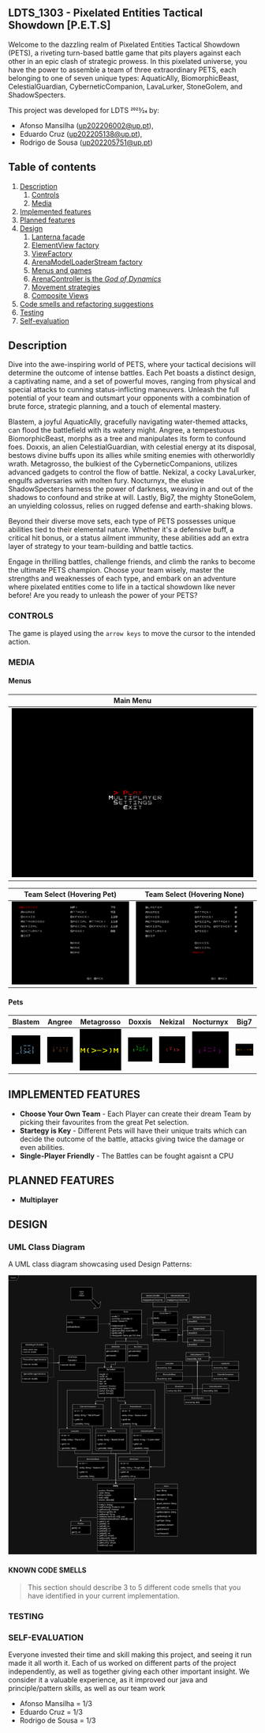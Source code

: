 ## LDTS_1303 - Pixelated Entities Tactical Showdown [P.E.T.S]

Welcome to the dazzling realm of Pixelated Entities Tactical Showdown (PETS), a riveting turn-based battle game that pits players against each other in an epic clash of strategic prowess. In this pixelated universe, you have the power to assemble a team of three extraordinary PETS, each belonging to one of seven unique types: AquaticAlly, BiomorphicBeast, CelestialGuardian, CyberneticCompanion, LavaLurker, StoneGolem, and ShadowSpecters.


This project was developed for LDTS 2023⁄24 by:
- Afonso Mansilha (up202206002@up.pt),
- Eduardo Cruz (up202205138@up.pt),
- Rodrigo de Sousa (up202205751@up.pt)
## Table of contents
1. [Description](#description)
    1. [Controls](#controls)
    2. [Media](#media)
2. [Implemented features](#implemented-features)
3. [Planned features](#planned-features)
4. [Design](#design)
    1. [Lanterna facade](#lanterna-facade)
    2. [ElementView factory](#factory-elementview)
    3. [ViewFactory](#factory-view)
    4. [ArenaModelLoaderStream factory](#factory-arenamodelloaderstream)
    5. [Menus and games](#state-game)
    6. [ArenaController is the *God of Dynamics*](#command-composite-arenacontroller)
    7. [Movement strategies](#strategy-movement)
    8. [Composite Views](#composite-view)
5. [Code smells and refactoring suggestions](#code-smells)
6. [Testing](#testing)
7. [Self-evaluation](#self-evaluation)

<a name="description"><a/>
## Description

Dive into the awe-inspiring world of PETS, where your tactical decisions will determine the outcome of intense battles. Each Pet boasts a distinct design, a captivating name, and a set of powerful moves, ranging from physical and special attacks to cunning status-inflicting maneuvers. Unleash the full potential of your team and outsmart your opponents with a combination of brute force, strategic planning, and a touch of elemental mastery.

Blastem, a joyful AquaticAlly, gracefully navigating water-themed attacks, can flood the battlefield with its watery might. Angree, a tempestuous BiomorphicBeast, morphs as a tree and manipulates its form to confound foes. Doxxis, an alien CelestialGuardian, with celestial energy at its disposal, bestows divine buffs upon its allies while smiting enemies with otherworldly wrath. Metagrosso, the bulkiest of the CyberneticCompanions, utilizes advanced gadgets to control the flow of battle. Nekizal, a cocky LavaLurker, engulfs adversaries with molten fury.  Nocturnyx, the elusive ShadowSpecters harness the power of darkness, weaving in and out of the shadows to confound and strike at will. Lastly, Big7, the mighty StoneGolem, an unyielding colossus, relies on rugged defense and earth-shaking blows.

Beyond their diverse move sets, each type of PETS possesses unique abilities tied to their elemental nature. Whether it's a defensive buff, a critical hit bonus, or a status ailment immunity, these abilities add an extra layer of strategy to your team-building and battle tactics.

Engage in thrilling battles, challenge friends, and climb the ranks to become the ultimate PETS champion. Choose your team wisely, master the strengths and weaknesses of each type, and embark on an adventure where pixelated entities come to life in a tactical showdown like never before! Are you ready to unleash the power of your PETS?

<a name="controls"><a/>
### CONTROLS

The game is played using the `arrow keys` to move the cursor to the intended action.
<a name="media"><a/>
### MEDIA
<a name="galery"><a/>
#### Menus
| Main Menu                 |
|---------------------------|
| ![](screenshots/menu.png) |

| Team Select (Hovering Pet)       | Team Select (Hovering None)      |
|----------------------------------|----------------------------------|
| ![](screenshots/teamselect1.png) | ![](screenshots/teamselect2.png) | 

#### Pets
| Blastem                             | Angree                            | Metagrosso                                | Doxxis                            | Nekizal                             | Nocturnyx                               | Big7                          |
|-------------------------------------|-----------------------------------|-------------------------------------------|-----------------------------------|-------------------------------------|-----------------------------------------|-------------------------------|
| ![blastem](screenshots/blastem.png) | ![angree](screenshots/angree.png) | ![metagrosso](screenshots/metagrosso.png) | ![doxxis](screenshots/doxxis.png) | ![nekizal](screenshots/nekizal.png) | ![nocturnyx](screenshots/nocturnyx.png) | ![big7](screenshots/big7.png) |


## IMPLEMENTED FEATURES

- **Choose Your Own Team** - Each Player can create their dream Team by picking their favourites from the great Pet selection.
- **Startegy is Key** - Different Pets will have their unique traits which can decide the outcome of the battle, attacks giving twice the damage or even abilities.
- **Single-Player Friendly** - The Battles can be fought agaisnt a CPU

## PLANNED FEATURES

- **Multiplayer**

## DESIGN


### UML Class Diagram

A UML class diagram showcasing used Design Patterns:

![UML class diagram](UML/ClassUML.png)

#### KNOWN CODE SMELLS

> This section should describe 3 to 5 different code smells that you have identified in your current implementation.

### TESTING



### SELF-EVALUATION
Everyone invested their time and skill making this project, and seeing it run made it all worth it.
Each of us worked on different parts of the project independently, as well as together giving each 
other important insight. We consider it a valuable experience, as it improved our java and 
principle/pattern skills, as well as our team work

- Afonso Mansilha = 1/3
- Eduardo Cruz = 1/3
- Rodrigo de Sousa = 1/3
